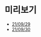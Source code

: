 # 미리보기

- [21/09/29](https://secretive-bath-afa.notion.site/2021-09-29-836e20323e584f1f849a37210f511c0c)
- [21/09/30](https://secretive-bath-afa.notion.site/2021-09-30-b2ba36d18b1e4f12824b37015dd3a056)